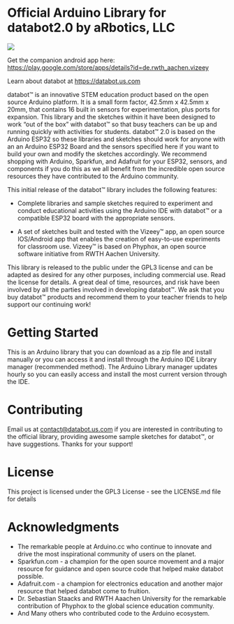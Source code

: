 # Official Arduino Library for databot2.0 by aRbotics, LLC

<img src="https://databot.us.com/wp-content/uploads/2022/02/2.0-science-1.png">

Get the companion android app here: https://play.google.com/store/apps/details?id=de.rwth_aachen.vizeey

Learn about databot at https://databot.us.com

databot™ is an innovative STEM education product based on the open source Arduino
platform. It is a small form factor, 42.5mm x 42.5mm x 20mm, that contains 16 built in sensors for
experimentation, plus ports for expansion. This library and the sketches within it have
been designed to work “out of the box” with databot™ so that busy teachers can be up
and running quickly with activities for students. databot™ 2.0 is based on the Arduino ESP32 so
these libraries and sketches should work for anyone with an an Arduino ESP32 Board and the
sensors specified here if you want to build your own and modify the sketches
accordingly. We recommend shopping with Arduino, Sparkfun, and Adafruit for your
ESP32, sensors, and components if you do this as we all benefit from the incredible open
source resources they have contributed to the Arduino community.

This initial release of the databot™ library includes the following features:

- Complete libraries and sample sketches required to experiment and conduct educational activities using
the Arduino IDE with databot™ or a compatible ESP32 board with the appropriate
sensors.

- A set of sketches built and tested with the Vizeey™ app, an open source IOS/Android app that enables the creation of easy-to-use experiments for classroom use.  Vizeey™ is based on Phyphox, an open source software initiative from RWTH Aachen University.


This library is released to the public under the GPL3 license and can be adapted as
desired for any other purposes, including commercial use. Read the license for details.
A great deal of time, resources, and risk have been involved by all the parties involved
in developing databot™. We ask that you buy databot™ products and recommend them to
your teacher friends to help support our continuing work!

# Getting Started
This is an Arduino library that you can download as a zip file and install manually or you
can access it and install through the Arduino IDE Library manager (recommended
method). The Arduino Library manager updates hourly so you can easily access and
install the most current version through the IDE.

# Contributing
Email us at contact@databot.us.com if you are interested in contributing to the official
library, providing awesome sample sketches for databot™, or have suggestions. Thanks
for your support!

# License
This project is licensed under the GPL3 License - see the LICENSE.md file for details

# Acknowledgments
- The remarkable people at Arduino.cc who continue to innovate and drive the
most inspirational community of users on the planet.
- Sparkfun.com - a champion for the open source movement and a major resource
for guidance and open source code that helped make databot possible.
- Adafruit.com - a champion for electronics education and another major resource
that helped databot come to fruition.
- Dr. Sebastian Staacks and RWTH Aaachen University for the remarkable contribution of Phyphox to the global science education community.
- And Many others who contributed code to the Arduino ecosystem.
